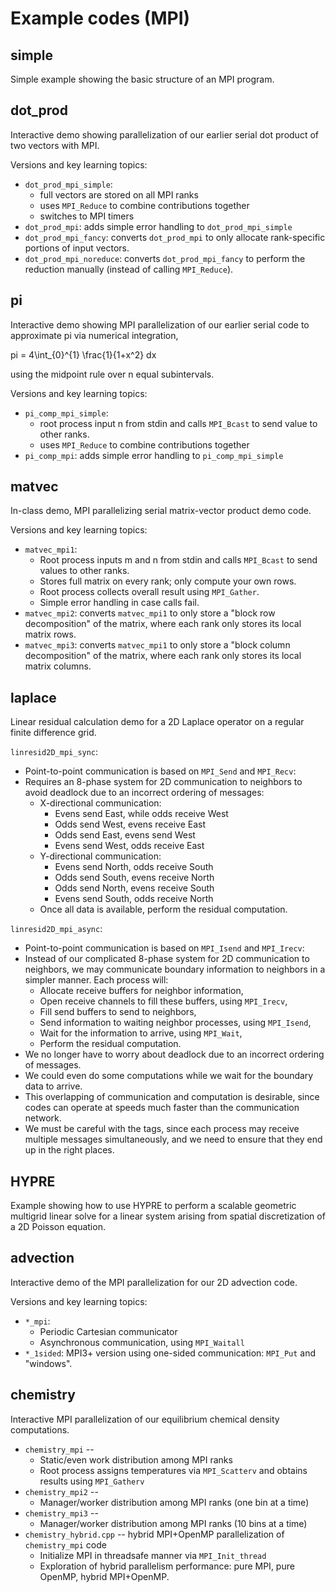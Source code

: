 # Example codes (MPI)

## simple

Simple example showing the basic structure of an MPI program.

## dot_prod

Interactive demo showing parallelization of our earlier serial dot product of two vectors with MPI.

Versions and key learning topics:
* `dot_prod_mpi_simple`:
  * full vectors are stored on all MPI ranks
  * uses `MPI_Reduce` to combine contributions together
  * switches to MPI timers
* `dot_prod_mpi`: adds simple error handling to `dot_prod_mpi_simple`
* `dot_prod_mpi_fancy`: converts `dot_prod_mpi` to only allocate rank-specific portions of input vectors.
* `dot_prod_mpi_noreduce`: converts `dot_prod_mpi_fancy` to perform the reduction manually (instead of calling `MPI_Reduce`).

## pi

Interactive demo showing MPI parallelization of our earlier serial code to approximate pi via numerical integration,

  pi = 4\int_{0}^{1} \frac{1}{1+x^2} dx

using the midpoint rule over n equal subintervals.

Versions and key learning topics:
* `pi_comp_mpi_simple`:
  * root process input n from stdin and calls `MPI_Bcast` to send value to other ranks.
  * uses `MPI_Reduce` to combine contributions together
* `pi_comp_mpi`: adds simple error handling to `pi_comp_mpi_simple`

## matvec

In-class demo, MPI parallelizing serial matrix-vector product demo code.

Versions and key learning topics:
* `matvec_mpi1`:
  * Root process inputs m and n from stdin and calls `MPI_Bcast` to send values to other ranks.
  * Stores full matrix on every rank; only compute your own rows.
  * Root process collects overall result using `MPI_Gather`.
  * Simple error handling in case calls fail.
* `matvec_mpi2`: converts `matvec_mpi1` to only store a "block row decomposition" of the matrix, where each rank only stores its local matrix rows.
* `matvec_mpi3`: converts `matvec_mpi1` to only store a "block column decomposition" of the matrix, where each rank only stores its local matrix columns.

## laplace

Linear residual calculation demo for a 2D Laplace operator on a regular finite difference grid.

`linresid2D_mpi_sync`:
* Point-to-point communication is based on `MPI_Send` and `MPI_Recv`:
* Requires an 8-phase system for 2D communication to neighbors to avoid deadlock due to an incorrect ordering of messages:
  * X-directional communication:
    * Evens send East, while odds receive West
    * Odds send West, evens receive East
    * Odds send East, evens send West
    * Evens send West, odds receive East
  * Y-directional communication:
    * Evens send North, odds receive South
    * Odds send South, evens receive North
    * Odds send North, evens receive South
    * Evens send South, odds receive North
  * Once all data is available, perform the residual computation.

`linresid2D_mpi_async`:
* Point-to-point communication is based on `MPI_Isend` and `MPI_Irecv`:
* Instead of our complicated 8-phase system for 2D communication to neighbors, we may
communicate boundary information to neighbors in a simpler manner. Each process will:
  * Allocate receive buffers for neighbor information,
  * Open receive channels to fill these buffers, using `MPI_Irecv`,
  * Fill send buffers to send to neighbors,
  * Send information to waiting neighbor processes, using `MPI_Isend`,
  * Wait for the information to arrive, using `MPI_Wait`,
  * Perform the residual computation.
* We no longer have to worry about deadlock due to an incorrect ordering of messages.
* We could even do some computations while we wait for the boundary data to arrive.
* This overlapping of communication and computation is desirable, since codes can
operate at speeds much faster than the communication network.
* We must be careful with the tags, since each process may receive multiple messages
simultaneously, and we need to ensure that they end up in the right places.

## HYPRE

Example showing how to use HYPRE to perform a scalable geometric multigrid linear solve for a linear system arising from spatial discretization of a 2D Poisson equation.

## advection

Interactive demo of the MPI parallelization for our 2D advection code.

Versions and key learning topics:
* `*_mpi`:
  * Periodic Cartesian communicator
  * Asynchronous communication, using `MPI_Waitall`
* `*_1sided`: MPI3+ version using one-sided communication: `MPI_Put` and "windows".

## chemistry

Interactive MPI parallelization of our equilibrium chemical density computations.

* `chemistry_mpi` --
  * Static/even work distribution among MPI ranks
  * Root process assigns temperatures via `MPI_Scatterv` and obtains results using `MPI_Gatherv`
* `chemistry_mpi2` --
  * Manager/worker distribution among MPI ranks (one bin at a time)
* `chemistry_mpi3` --
  * Manager/worker distribution among MPI ranks (10 bins at a time)
* `chemistry_hybrid.cpp` -- hybrid MPI+OpenMP parallelization of `chemistry_mpi` code
  * Initialize MPI in threadsafe manner via `MPI_Init_thread`
  * Exploration of hybrid parallelism performance: pure MPI, pure OpenMP, hybrid MPI+OpenMP.
